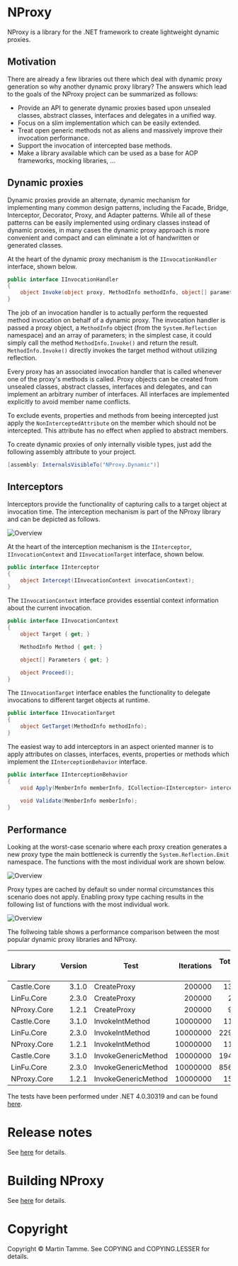 # NProxy

NProxy is a library for the .NET framework to create lightweight dynamic proxies.

## Motivation

There are already a few libraries out there which deal with dynamic proxy generation so why another dynamic proxy library?
The answers which lead to the goals of the NProxy project can be summarized as follows:

* Provide an API to generate dynamic proxies based upon unsealed classes, abstract classes, interfaces and delegates in a unified way.
* Focus on a slim implementation which can be easily extended.
* Treat open generic methods not as aliens and massively improve their invocation performance.
* Support the invocation of intercepted base methods.
* Make a library available which can be used as a base for AOP frameworks, mocking libraries, ...

## Dynamic proxies

Dynamic proxies provide an alternate, dynamic mechanism for implementing many common design patterns,
including the Facade, Bridge, Interceptor, Decorator, Proxy, and Adapter patterns. While all of these
patterns can be easily implemented using ordinary classes instead of dynamic proxies, in many cases the
dynamic proxy approach is more convenient and compact and can eliminate a lot of handwritten or generated
classes.

At the heart of the dynamic proxy mechanism is the `IInvocationHandler` interface, shown below.

```csharp
public interface IInvocationHandler
{
    object Invoke(object proxy, MethodInfo methodInfo, object[] parameters);
}
```

The job of an invocation handler is to actually perform the requested method invocation on behalf of a dynamic
proxy. The invocation handler is passed a proxy object, a `MethodInfo` object (from the `System.Reflection` namespace)
and an array of parameters; in the simplest case, it could simply call the method `MethodInfo.Invoke()` and return the
result. `MethodInfo.Invoke()` directly invokes the target method without utilizing reflection.

Every proxy has an associated invocation handler that is called whenever one of the proxy's methods is called.
Proxy objects can be created from unsealed classes, abstract classes, interfaces and delegates, and can implement
an arbitrary number of interfaces. All interfaces are implemented explicitly to avoid member name conflicts.

To exclude events, properties and methods from beeing intercepted just apply the `NonInterceptedAttribute` on the
member which should not be intercepted. This attribute has no effect when applied to abstract members.

To create dynamic proxies of only internally visible types, just add the following assembly attribute to your project.

```csharp
[assembly: InternalsVisibleTo("NProxy.Dynamic")]
```

## Interceptors

Interceptors provide the functionality of capturing calls to a target object at invocation time. The interception mechanism
is part of the NProxy library and can be depicted as follows.

![Overview](https://raw.github.com/mtamme/NProxy/master/Documentation/Overview.png "Overview")

At the heart of the interception mechanism is the `IInterceptor`, `IInvocationContext` and `IInvocationTarget` interface,
shown below.

```csharp
public interface IInterceptor
{
    object Intercept(IInvocationContext invocationContext);
}
```

The `IInvocationContext` interface provides essential context information about the current invocation.

```csharp
public interface IInvocationContext
{
    object Target { get; }

    MethodInfo Method { get; }

    object[] Parameters { get; }

    object Proceed();
}
```

The `IInvocationTarget` interface enables the functionality to delegate invocations to different target objects at runtime.

```csharp
public interface IInvocationTarget
{
    object GetTarget(MethodInfo methodInfo);
}
```

The easiest way to add interceptors in an aspect oriented manner is to apply attributes on classes, interfaces, events, properties or methods which
implement the `IInterceptionBehavior` interface.

```csharp
public interface IInterceptionBehavior
{
    void Apply(MemberInfo memberInfo, ICollection<IInterceptor> interceptors);
	
	void Validate(MemberInfo memberInfo);
}
```

## Performance

Looking at the worst-case scenario where each proxy creation generates a new proxy type the main bottleneck is currently the `System.Reflection.Emit`
namespace. The functions with the most individual work are shown below.

![Overview](https://raw.github.com/mtamme/NProxy/master/Documentation/WithoutProxyTypeCache.png "Without proxy type cache")

Proxy types are cached by default so under normal circumstances this scenario does not apply. Enabling proxy type caching results in the following list
of functions with the most individual work.

![Overview](https://raw.github.com/mtamme/NProxy/master/Documentation/WithProxyTypeCache.png "With proxy type cache")

The follwoing table shows a performance comparison between the most popular dynamic proxy libraries and NProxy.

| Library     | Version | Test                | Iterations | Total Time in µs | Average Time in ns |
|:------------|--------:|---------------------|-----------:|-----------------:|-------------------:|
| Castle.Core |   3.1.0 | CreateProxy         |     200000 |          1364428 |               6822 |
| LinFu.Core  |   2.3.0 | CreateProxy         |     200000 |           230837 |               1154 |
| NProxy.Core |   1.2.1 | CreateProxy         |     200000 |           926489 |               4632 |
| Castle.Core |   3.1.0 | InvokeIntMethod     |   10000000 |          1169620 |                117 |
| LinFu.Core  |   2.3.0 | InvokeIntMethod     |   10000000 |         22992519 |               2299 |
| NProxy.Core |   1.2.1 | InvokeIntMethod     |   10000000 |          1129862 |                113 |
| Castle.Core |   3.1.0 | InvokeGenericMethod |   10000000 |         19486872 |               1949 |
| LinFu.Core  |   2.3.0 | InvokeGenericMethod |   10000000 |         85687750 |               8569 |
| NProxy.Core |   1.2.1 | InvokeGenericMethod |   10000000 |          1597898 |                160 |

The tests have been performed under .NET 4.0.30319 and can be found [here](https://github.com/mtamme/NProxy/tree/master/Source/Test/NProxy.Core.Test/Performance).

# Release notes

See [here](https://github.com/mtamme/NProxy/blob/master/Documentation/RELEASE-NOTES.md) for details.

# Building NProxy

See [here](https://github.com/mtamme/NProxy/blob/master/Documentation/BUILD.md) for details.

# Copyright

Copyright © Martin Tamme. See COPYING and COPYING.LESSER for details.
